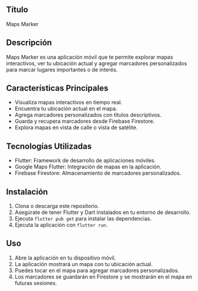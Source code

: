 ## Título
Maps Marker

## Descripción
Maps Marker es una aplicación móvil que te permite explorar mapas interactivos, ver tu ubicación actual y agregar marcadores personalizados para marcar lugares importantes o de interés.

## Características Principales
- Visualiza mapas interactivos en tiempo real.
- Encuentra tu ubicación actual en el mapa.
- Agrega marcadores personalizados con títulos descriptivos.
- Guarda y recupera marcadores desde Firebase Firestore.
- Explora mapas en vista de calle o vista de satélite.

## Tecnologías Utilizadas
- Flutter: Framework de desarrollo de aplicaciones móviles.
- Google Maps Flutter: Integración de mapas en la aplicación.
- Firebase Firestore: Almacenamiento de marcadores personalizados.

## Instalación
1. Clona o descarga este repositorio.
2. Asegúrate de tener Flutter y Dart instalados en tu entorno de desarrollo.
3. Ejecuta `flutter pub get` para instalar las dependencias.
5. Ejecuta la aplicación con `flutter run`.

## Uso
1. Abre la aplicación en tu dispositivo móvil.
2. La aplicación mostrará un mapa con tu ubicación actual.
3. Puedes tocar en el mapa para agregar marcadores personalizados.
4. Los marcadores se guardarán en Firestore y se mostrarán en el mapa en futuras sesiones.
